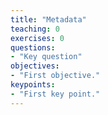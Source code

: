 ```yaml
---
title: "Metadata"
teaching: 0
exercises: 0
questions:
- "Key question"
objectives:
- "First objective."
keypoints:
- "First key point."
---
```

